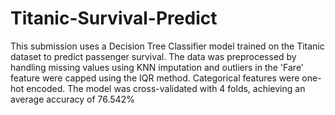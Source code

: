 # Titanic-Survival-Predict

This submission uses a Decision Tree Classifier model trained on the Titanic dataset to predict passenger survival. The data was preprocessed by handling missing values using KNN imputation and outliers in the 'Fare' feature were capped using the IQR method. Categorical features were one-hot encoded. The model was cross-validated with 4 folds, achieving an average accuracy of 76.542%
